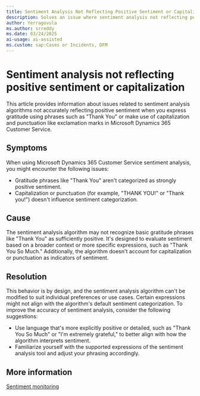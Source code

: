 ```yaml
---
title: Sentiment Analysis Not Reflecting Positive Sentiment or Capitalization
description: Solves an issue where sentiment analysis not reflecting positive sentiment or capitalization when expressing gratitude in Microsoft Dynamics 365 Customer Service.
author: Yerragovula
ms.author: srreddy
ms.date: 03/24/2025
ai-usage: ai-assisted
ms.custom: sap:Cases or Incidents, DFM
---
```

# Sentiment analysis not reflecting positive sentiment or capitalization

This article provides information about issues related to sentiment analysis algorithms not accurately reflecting positive sentiment when you express gratitude using phrases such as "Thank You" or make use of capitalization and punctuation like exclamation marks in Microsoft Dynamics 365 Customer Service.

## Symptoms

When using Microsoft Dynamics 365 Customer Service sentiment analysis, you might encounter the following issues:

- Gratitude phrases like "Thank You" aren't categorized as strongly positive sentiment.
- Capitalization or punctuation (for example, "THANK YOU!" or "Thank you!") doesn't influence sentiment categorization.

## Cause

The sentiment analysis algorithm may not recognize basic gratitude phrases like "Thank You" as sufficiently positive. It's designed to evaluate sentiment based on a broader context or more specific expressions, such as "Thank You So Much." Additionally, the algorithm doesn't account for capitalization or punctuation as indicators of sentiment.

## Resolution

This behavior is by design, and the sentiment analysis algorithm can't be modified to suit individual preferences or use cases. Certain expressions might not align with the algorithm's default sentiment categorization. To improve the accuracy of sentiment analysis, consider the following suggestions:

- Use language that's more explicitly positive or detailed, such as "Thank You So Much" or "I'm extremely grateful," to better align with how the algorithm interprets sentiment.
- Familiarize yourself with the supported expressions of the sentiment analysis tool and adjust your phrasing accordingly.

## More information

[Sentiment monitoring](/dynamics365/customer-service/use/supervisor-sentiment-monitoring)
